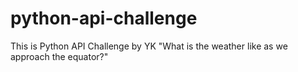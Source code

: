 # python-api-challenge
This is Python API Challenge by YK 
"What is the weather like as we approach the equator?"
